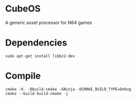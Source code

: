 # CubeOS
A generic asset processor for N64 games


# Dependencies
```
sudo apt-get install libbz2-dev
```

# Compile

```
cmake -H. -Bbuild-cmake -GNinja -DCMAKE_BUILD_TYPE=Debug
cmake --build build-cmake -j
```
